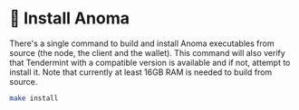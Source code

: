 # 💾 Install Anoma

There's a single command to build and install Anoma executables from source (the node, the client and the wallet). This command will also verify that Tendermint with a compatible version is available and if not, attempt to install it. Note that currently at least 16GB RAM is needed to build from source.

```bash
make install
```
